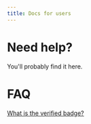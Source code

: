 ```yaml
---
title: Docs for users
---
```


# Need help?

You'll probably find it here.

# FAQ

[What is the verified badge?](/Users/verified)